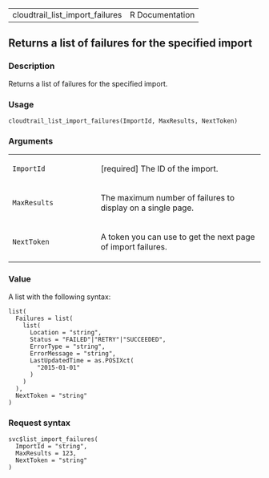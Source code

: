 <table style="width: 100%;">
<tbody>
<tr class="odd">
<td>cloudtrail_list_import_failures</td>
<td style="text-align: right;">R Documentation</td>
</tr>
</tbody>
</table>

## Returns a list of failures for the specified import

### Description

Returns a list of failures for the specified import.

### Usage

    cloudtrail_list_import_failures(ImportId, MaxResults, NextToken)

### Arguments

<table>
<colgroup>
<col style="width: 35%" />
<col style="width: 65%" />
</colgroup>
<tbody>
<tr class="odd">
<td><code
id="cloudtrail_list_import_failures_:_ImportId">ImportId</code></td>
<td><p>[required] The ID of the import.</p></td>
</tr>
<tr class="even">
<td><code
id="cloudtrail_list_import_failures_:_MaxResults">MaxResults</code></td>
<td><p>The maximum number of failures to display on a single
page.</p></td>
</tr>
<tr class="odd">
<td><code
id="cloudtrail_list_import_failures_:_NextToken">NextToken</code></td>
<td><p>A token you can use to get the next page of import
failures.</p></td>
</tr>
</tbody>
</table>

### Value

A list with the following syntax:

    list(
      Failures = list(
        list(
          Location = "string",
          Status = "FAILED"|"RETRY"|"SUCCEEDED",
          ErrorType = "string",
          ErrorMessage = "string",
          LastUpdatedTime = as.POSIXct(
            "2015-01-01"
          )
        )
      ),
      NextToken = "string"
    )

### Request syntax

    svc$list_import_failures(
      ImportId = "string",
      MaxResults = 123,
      NextToken = "string"
    )
